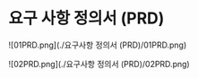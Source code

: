 # 요구 사항 정의서 (PRD)

![01PRD.png](./요구사항 정의서 (PRD)/01PRD.png)

![02PRD.png](./요구사항 정의서 (PRD)/02PRD.png)